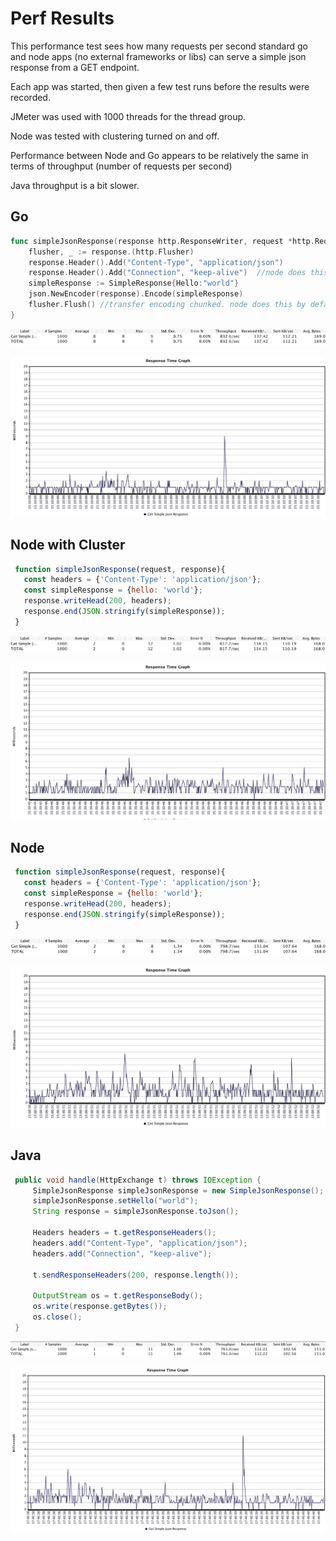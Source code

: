 # Perf Results
This performance test sees how many requests per second standard go and node apps
(no external frameworks or libs) can serve a simple json response from a GET endpoint.

Each app was started, then given a few test runs before the results were recorded.

JMeter was used with 1000 threads for the thread group.

Node was tested with clustering turned on and off.

Performance between Node and Go appears to be relatively the same in terms of throughput (number of requests per second)

Java throughput is a bit slower.

## Go
```go
func simpleJsonResponse(response http.ResponseWriter, request *http.Request) {
	flusher, _ := response.(http.Flusher)
	response.Header().Add("Content-Type", "application/json")
	response.Header().Add("Connection", "keep-alive")  //node does this by default
	simpleResponse := SimpleResponse{Hello:"world"}
	json.NewEncoder(response).Encode(simpleResponse)
	flusher.Flush() //transfer encoding chunked. node does this by default
}
```
![Summary](go-summary.png)

![Response](go-response-times.png)

## Node with Cluster
```js
 function simpleJsonResponse(request, response){
   const headers = {'Content-Type': 'application/json'};
   const simpleResponse = {hello: 'world'};
   response.writeHead(200, headers);
   response.end(JSON.stringify(simpleResponse));
 }
```
![Summary](nodecluster-summary.png)

![Response](nodecluster-response-times.png)

## Node
```js
 function simpleJsonResponse(request, response){
   const headers = {'Content-Type': 'application/json'};
   const simpleResponse = {hello: 'world'};
   response.writeHead(200, headers);
   response.end(JSON.stringify(simpleResponse));
 }
```
![Summary](node-summary.png)

![Response](node-response-times.png)

## Java
```java
 public void handle(HttpExchange t) throws IOException {
     SimpleJsonResponse simpleJsonResponse = new SimpleJsonResponse();
     simpleJsonResponse.setHello("world");
     String response = simpleJsonResponse.toJson();

     Headers headers = t.getResponseHeaders();
     headers.add("Content-Type", "application/json");
     headers.add("Connection", "keep-alive");

     t.sendResponseHeaders(200, response.length());

     OutputStream os = t.getResponseBody();
     os.write(response.getBytes());
     os.close();
 }
```
![Summary](java-summary.png)

![Response](java-response-times.png)

